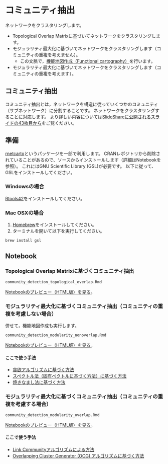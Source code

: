 # コミュニティ抽出
ネットワークをクラスタリングします。
* Topological Overlap Matrixに基づいてネットワークをクラスタリングします。
* モジュラリティ最大化に基づいてネットワークをクラスタリングします（コミュニティの重複を考えません）。
  * この文脈で，[機能地図作成（Functional cartography）](https://www.ncbi.nlm.nih.gov/pmc/articles/PMC2175124/)を行います。
* モジュラリティ最大化に基づいてネットワークをクラスタリングします（コミュニティの重複を考えます）。

## コミュニティ抽出
コミュニティ抽出とは，ネットワークを構造に従っていくつかのコミュニティ（サブネットワーク）に分割することです。
ネットワークをクラスタリングすることに対応します。
より詳しい内容については[SlideShareに公開されるスライドの43枚目から](https://www.slideshare.net/kztakemoto/r-seminar-on-igraph)をご覧ください。

## 準備
[rnetcarto](https://cran.r-project.org/web/packages/rnetcarto/index.html)というパッケージを一部で利用します。
CRANレポジトリから削除されていることがあるので、ソースからインストールします（詳細はNotebookを参照）。
これにはGNU Scientific Library (GSL)が必要です。
以下に従って、GSLをインストールしてください。

### Windowsの場合
[Rtools42](https://cran.r-project.org/bin/windows/Rtools/rtools42/rtools.html)をインストールしてください。

### Mac OSXの場合
1. [Homebrew](https://brew.sh/index_ja)をインストールしてください。
1. ターミナルを開いて以下を実行してください。
```
brew install gsl
```

## Notebook
### Topological Overlap Matrixに基づくコミュニティ抽出
```
community_detection_topological_overlap.Rmd
```
[Notebookのプレビュー（HTML版）を見る](https://kztakemoto.github.io/network-analysis-in-biology/community_detection/community_detection_topological_overlap.nb.html)。

### モジュラリティ最大化に基づくコミュニティ抽出（コミュニティの重複を考慮しない場合）
併せて，機能地図作成も実行します。
```
community_detection_modularity_nonoverlap.Rmd
```
[Notebookのプレビュー（HTML版）を見る](https://kztakemoto.github.io/network-analysis-in-biology/community_detection/community_detection_modularity_nonoverlap.nb.html)。

#### ここで使う手法
* [貪欲アルゴリズムに基づく方法](https://arxiv.org/abs/cond-mat/0408187)
* [スペクトル法（固有ベクトルに基づく方法）に基づく方法](https://arxiv.org/abs/physics/0602124)
* [焼きなまし法に基づく方法](https://www.ncbi.nlm.nih.gov/pmc/articles/PMC2175124/)


### モジュラリティ最大化に基づくコミュニティ抽出（コミュニティの重複を考慮する場合）
```
community_detection_modularity_overlap.Rmd
```
[Notebookのプレビュー（HTML版）を見る](https://kztakemoto.github.io/network-analysis-in-biology/community_detection/community_detection_modularity_overlap.nb.html)。

#### ここで使う手法
* [Link Communityアルゴリズムによる方法](https://arxiv.org/abs/0903.3178)
* [Overlapping Cluster Generator (OCG) アルゴリズムに基づく方法](https://www.ncbi.nlm.nih.gov/pmc/articles/PMC3244771/)


